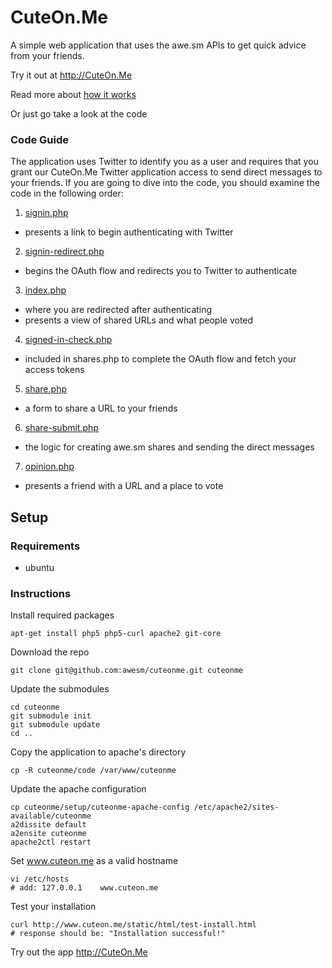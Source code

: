 # CuteOn.Me
A simple web application that uses the awe.sm APIs to get quick advice from your friends.  

Try it out at <http://CuteOn.Me>

Read more about [how it works](/awesm/cuteonme/blob/master/docs/how-it-works.md)

Or just go take a look at the code

### Code Guide

The application uses Twitter to identify you as a user and requires that you grant our CuteOn.Me Twitter application access to send direct messages to your friends. If you are going to dive into the code, you should examine the code in the following order:

1. [signin.php](/awesm/cuteonme/blob/master/code/signin.php)
 * presents a link to begin authenticating with Twitter
2. [signin-redirect.php](/awesm/cuteonme/blob/master/code/signin-redirect.php)
 * begins the OAuth flow and redirects you to Twitter to authenticate
3. [index.php](/awesm/cuteonme/blob/master/code/index.php)
 * where you are redirected after authenticating
 * presents a view of shared URLs and what people voted
4. [signed-in-check.php](/awesm/cuteonme/blob/master/code/signed-in-check.php)
 * included in shares.php to complete the OAuth flow and fetch your access tokens
5. [share.php](/awesm/cuteonme/blob/master/code/share.php)
 * a form to share a URL to your friends
6. [share-submit.php](/awesm/cuteonme/blob/master/code/share-submit.php)
 * the logic for creating awe.sm shares and sending the direct messages
7. [opinion.php](/awesm/cuteonme/blob/master/code/opinion.php)
 * presents a friend with a URL and a place to vote

## Setup

### Requirements
*  ubuntu

### Instructions

Install required packages

    apt-get install php5 php5-curl apache2 git-core

Download the repo

    git clone git@github.com:awesm/cuteonme.git cuteonme

Update the submodules

    cd cuteonme
    git submodule init
    git submodule update
    cd ..

Copy the application to apache's directory

    cp -R cuteonme/code /var/www/cuteonme

Update the apache configuration

    cp cuteonme/setup/cuteonme-apache-config /etc/apache2/sites-available/cuteonme
    a2dissite default
    a2ensite cuteonme
    apache2ctl restart

Set www.cuteon.me as a valid hostname

    vi /etc/hosts
    # add: 127.0.0.1    www.cuteon.me

Test your installation

    curl http://www.cuteon.me/static/html/test-install.html
    # response should be: "Installation successful!"

Try out the app <http://CuteOn.Me>
